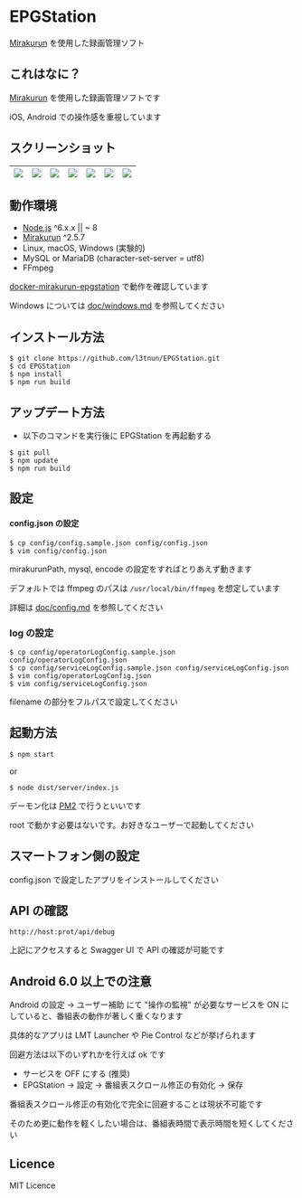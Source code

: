 EPGStation
====

[Mirakurun](https://github.com/Chinachu/Mirakurun) を使用した録画管理ソフト

## これはなに？

[Mirakurun](https://github.com/Chinachu/Mirakurun) を使用した録画管理ソフトです

iOS, Android での操作感を重視しています

## スクリーンショット

|![](https://raw.githubusercontent.com/wiki/l3tnun/EPGStation/images/demo/top.png)|![](https://raw.githubusercontent.com/wiki/l3tnun/EPGStation/images/demo/live.png)|![](https://raw.githubusercontent.com/wiki/l3tnun/EPGStation/images/demo/program.png)|![](https://raw.githubusercontent.com/wiki/l3tnun/EPGStation/images/demo/recorded.png)|![](https://raw.githubusercontent.com/wiki/l3tnun/EPGStation/images/demo/reserves.png)|![](https://raw.githubusercontent.com/wiki/l3tnun/EPGStation/images/demo/rule.png)|![](https://raw.githubusercontent.com/wiki/l3tnun/EPGStation/images/demo/search.png)|
|---|---|---|---|---|---|---|

## 動作環境

* [Node.js](http://nodejs.org/) ^6.x.x || ~ 8
* [Mirakurun](https://github.com/Chinachu/Mirakurun) ^2.5.7
* Linux, macOS, Windows (実験的)
* MySQL or MariaDB (character-set-server = utf8)
* FFmpeg

[docker-mirakurun-epgstation](https://github.com/l3tnun/docker-mirakurun-epgstation) で動作を確認しています

Windows については [doc/windows.md](doc/windows.md) を参照してください

## インストール方法
````
$ git clone https://github.com/l3tnun/EPGStation.git
$ cd EPGStation
$ npm install
$ npm run build
````

## アップデート方法
* 以下のコマンドを実行後に EPGStation を再起動する

```
$ git pull
$ npm update
$ npm run build
```

## 設定

#### config.json の設定

````
$ cp config/config.sample.json config/config.json
$ vim config/config.json
````

mirakurunPath, mysql, encode の設定をすればとりあえず動きます

デフォルトでは ffmpeg のパスは ```/usr/local/bin/ffmpeg``` を想定しています

詳細は [doc/config.md](doc/config.md) を参照してください

### log の設定

````
$ cp config/operatorLogConfig.sample.json config/operatorLogConfig.json
$ cp config/serviceLogConfig.sample.json config/serviceLogConfig.json
$ vim config/operatorLogConfig.json
$ vim config/serviceLogConfig.json
````

filename の部分をフルパスで設定してください

## 起動方法
````
$ npm start
````

or

````
$ node dist/server/index.js
````

デーモン化は [PM2](http://pm2.keymetrics.io/) で行うといいです

root で動かす必要はないです。お好きなユーザーで起動してください

## スマートフォン側の設定

config.json で設定したアプリをインストールしてください

## API の確認

````
http://host:prot/api/debug
````

上記にアクセスすると Swagger UI で API の確認が可能です

## Android 6.0 以上での注意

Android の設定 -> ユーザー補助 にて "操作の監視" が必要なサービスを ON にしていると、番組表の動作が著しく重くなります

具体的なアプリは LMT Launcher や Pie Control などが挙げられます

回避方法は以下のいずれかを行えば ok です

* サービスを OFF にする (推奨)
* EPGStation -> 設定 -> 番組表スクロール修正の有効化 -> 保存


番組表スクロール修正の有効化で完全に回避することは現状不可能です

そのため更に動作を軽くしたい場合は、番組表時間で表示時間を短くしてください

## Licence

MIT Licence
